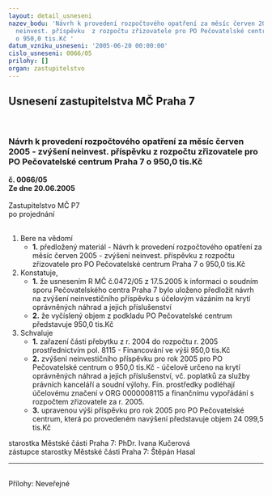 ```yaml
---
layout: detail_usneseni
nazev_bodu: 'Návrh k provedení rozpočtového opatření za měsíc červen 2005 - zvýšení
  neinvest. příspěvku  z rozpočtu zřizovatele pro PO Pečovatelské centrum Praha 7
  o 950,0 tis.Kč '
datum_vzniku_usneseni: '2005-06-20 00:00:00'
cislo_usneseni: 0066/05
prilohy: []
organ: zastupitelstvo
---
```

<div id="ucUsn_pList" class="usn">
	<span><h2>Usnesení zastupitelstva MČ Praha 7 </h2>
<br></span><div class="standBody">
<span><h3>Návrh k provedení rozpočtového opatření za měsíc červen 2005 - zvýšení neinvest. příspěvku  z rozpočtu zřizovatele pro PO Pečovatelské centrum Praha 7 o 950,0 tis.Kč </h3></span><div class="center">
		<strong>č. 0066/05</strong><br>
	</div>
<div class="center">
		<strong>Ze dne 20.06.2005</strong><br><br>
	</div>Zastupitelstvo MČ P7<br> po projednání<br><br><ol>
<li>Bere na vědomí<ul><li>
<strong>1.</strong> předložený materiál - Návrh k provedení rozpočtového opatření za měsíc červen 2005 - zvýšení neinvest. příspěvku  z rozpočtu zřizovatele pro PO Pečovatelské centrum Praha 7 o 950,0 tis.Kč  </li></ul>
</li>
<li>Konstatuje,<ul>
<li>
<strong>1.</strong> že usnesením R MČ č.0472/05 z 17.5.2005 k informaci o soudním sporu Pečovatelského centra Praha 7 bylo uloženo předložit návrh na zvýšení neinvestičního příspěvku s účelovým vázáním na krytí oprávněných náhrad a jejich příslušenství </li>
<li>
<strong>2.</strong> že vyčíslený objem z podkladu PO Pečovatelské centrum představuje 950,0 tis.Kč </li>
</ul>
</li>
<li>Schvaluje<ul>
<li>
<strong>1.</strong> zařazení části přebytku z r. 2004 do rozpočtu r. 2005 prostřednictvím pol. 8115 -  Financování ve výši 950,0 tis.Kč </li>
<li>
<strong>2.</strong> zvýšení  neinvestičního příspěvku pro rok 2005 pro PO Pečovatelské centrum  o 950,0 tis.Kč - účelově určeno na krytí oprávněných náhrad a jejich příslušenství, vč. poplatků za služby právních kanceláří a soudní výlohy. Fin. prostředky podléhají účelovému značení v ORG 0000008115 a finančnímu vypořádání s rozpočtem zřizovatele za r. 2005.</li>
<li>
<strong>3.</strong> upravenou výši příspěvku pro rok 2005 pro PO Pečovatelské centrum, která po provedeném navýšení představuje objem 24 099,5 tis.Kč</li>
</ul>
</li>
</ol>starostka Městské části Praha 7: PhDr. Ivana Kučerová<br>zástupce starostky Městské části Praha 7: Štěpán Hasal<hr>
<br>Přílohy: Neveřejné</div>
</div>